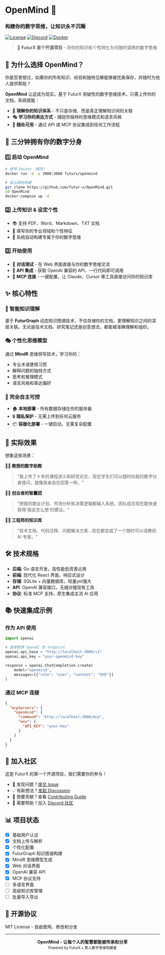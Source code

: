 # OpenMind 🧠

### 构建你的数字思维，让知识永不沉睡

[![License](https://img.shields.io/badge/license-MIT-blue.svg)](LICENSE)
[![Discord](https://img.shields.io/discord/1234567890?label=Discord&logo=discord)](https://discord.gg/openmind)
[![Docker](https://img.shields.io/badge/docker-ready-blue.svg)](https://hub.docker.com/r/futurx/openmind)

> 🎉 **FuturX 首个开源项目** - 将你的知识和个性转化为可随时调用的数字思维

## 🌟 为什么选择 OpenMind？

你是否曾想过，如果你的所有知识、经验和独特见解能够被完美保存，并随时为他人提供帮助？

**OpenMind** 让这成为现实。基于 FuturX 突破性的数字思维技术，只需上传你的文档，系统就能：

- 🧠 **理解你的知识体系** - 不只是存储，而是真正理解知识间的关联
- 🎭 **学习你的表达方式** - 捕捉你独特的思维模式和语言风格
- 🔗 **随处可用** - 通过 API 或 MCP 协议集成到任何工作流程

## 🚀 三分钟拥有你的数字分身

### 1️⃣ 启动 OpenMind
```bash
# 使用 Docker（推荐）
docker run -d -p 3000:3000 futurx/openmind

# 或从源码构建
git clone https://github.com/futur-x/OpenMind.git
cd OpenMind
docker-compose up -d
```

### 2️⃣ 上传知识 & 设定个性
- 📚 支持 PDF、Word、Markdown、TXT 文档
- 👤 填写你的专业领域和个性特征
- 🎯 系统自动构建专属于你的数字思维

### 3️⃣ 开始使用
- 💬 **对话测试** - 在 Web 界面直接与你的数字思维交流
- 🔌 **API 集成** - 获取 OpenAI 兼容的 API，一行代码即可调用
- 🤖 **MCP 连接** - 一键配置，让 Claude、Cursor 等工具直接访问你的知识库

## ✨ 核心特性

### 🎯 智能知识理解
基于 **FuturGraph** 动态知识图谱技术，不仅存储你的文档，更理解知识之间的深层关联。无论是技术文档、研究笔记还是创意想法，都能被准确理解和组织。

### 🎭 个性化思维模型
通过 **MindR** 思维侧写技术，学习你的：
- 专业术语使用习惯
- 解释问题的独特方式
- 思考和推理模式
- 语言风格和表达偏好

### 🔐 完全自主可控
- 🏠 **本地部署** - 所有数据存储在你的服务器
- 🔒 **隐私保护** - 无需上传到任何云服务
- 📦 **容器化部署** - 一键启动，无需复杂配置

## 📸 实际效果

想象这些场景：

**👨‍🏫 教授的数字助教**
> "我上传了十年的课程讲义和研究论文，现在学生们可以随时向我的数字分身提问，就像我亲自在回答一样。"

**👩‍💼 创业者的智囊团**
> "把我的商业计划、市场分析和决策逻辑都输入系统，团队成员现在能快速获得'我会怎么想'的建议。"

**👨‍💻 工程师的知识库**
> "技术文档、代码注释、问题解决方案...现在都变成了一个随时可以请教的 AI 专家。"

## 🛠️ 技术规格

- **后端**: Go 语言开发，高性能低资源占用
- **前端**: 现代化 React 界面，响应式设计
- **存储**: SQLite + 向量数据库，轻量yet强大
- **API**: OpenAI 兼容接口，无缝对接现有工具
- **协议**: 标准 MCP 支持，原生集成主流 AI 应用

## 📚 快速集成示例

### 作为 API 使用
```python
import openai

# 直接替换 OpenAI 的 endpoint
openai.api_base = "http://localhost:3000/v1"
openai.api_key = "your-openmind-key"

response = openai.ChatCompletion.create(
    model="openmind",
    messages=[{"role": "user", "content": "你好"}]
)
```

### 通过 MCP 连接
```json
{
  "mcpServers": {
    "openmind": {
      "command": "http://localhost:3000/mcp",
      "env": {
        "API_KEY": "your-key"
      }
    }
  }
}
```

## 🤝 加入社区

这是 FuturX 的第一个开源项目，我们需要你的参与！

- 🐛 发现问题？[提交 Issue](https://github.com/futur-x/OpenMind/issues)
- 💡 有新想法？[发起 Discussion](https://github.com/futur-x/OpenMind/discussions)
- 🔧 想要贡献？查看 [Contributing Guide](CONTRIBUTING.md)
- 💬 需要帮助？加入 [Discord 社区](https://discord.gg/openmind)

## 📊 项目状态

- [x] 基础用户认证
- [x] 文档上传与解析
- [x] 个性化配置
- [x] FuturGraph 知识图谱构建
- [x] MindR 思维模型生成
- [x] Web 对话界面
- [x] OpenAI 兼容 API
- [x] MCP 协议支持
- [ ] 多语言界面
- [ ] 高级知识库管理
- [ ] 批量导入导出

## 📜 开源协议

MIT License - 自由使用、修改和分发

---

<p align="center">
  <strong>OpenMind - 让每个人的智慧都能被传承和分享</strong><br/>
  <sub>Powered by FuturX • 真人数字思维构建者</sub>
</p>